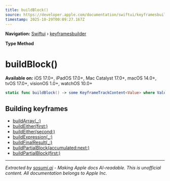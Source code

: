 ```yaml
---
title: buildBlock()
source: https://developer.apple.com/documentation/swiftui/keyframesbuilder/buildblock()
timestamp: 2025-10-29T00:09:27.167Z
---
```


**Navigation:** [Swiftui](/documentation/swiftui) › [keyframesbuilder](/documentation/swiftui/keyframesbuilder)

**Type Method**

# buildBlock()

**Available on:** iOS 17.0+, iPadOS 17.0+, Mac Catalyst 17.0+, macOS 14.0+, tvOS 17.0+, visionOS 1.0+, watchOS 10.0+

```swift
static func buildBlock() -> some KeyframeTrackContent<Value> where Value : Animatable
```

## Building keyframes

- [buildArray(_:)](/documentation/swiftui/keyframesbuilder/buildarray(_:))
- [buildEither(first:)](/documentation/swiftui/keyframesbuilder/buildeither(first:))
- [buildEither(second:)](/documentation/swiftui/keyframesbuilder/buildeither(second:))
- [buildExpression(_:)](/documentation/swiftui/keyframesbuilder/buildexpression(_:))
- [buildFinalResult(_:)](/documentation/swiftui/keyframesbuilder/buildfinalresult(_:))
- [buildPartialBlock(accumulated:next:)](/documentation/swiftui/keyframesbuilder/buildpartialblock(accumulated:next:))
- [buildPartialBlock(first:)](/documentation/swiftui/keyframesbuilder/buildpartialblock(first:))

---

*Extracted by [sosumi.ai](https://sosumi.ai) - Making Apple docs AI-readable.*
*This is unofficial content. All documentation belongs to Apple Inc.*
